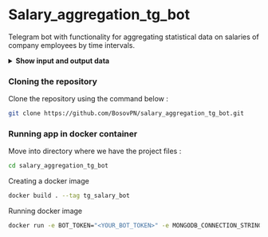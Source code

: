 # Salary_aggregation_tg_bot

Telegram bot with functionality for aggregating statistical data on salaries of company employees by time intervals.

<details><summary><b>Show input and output data</b></summary>

1. Example input:

    ```sh
    {
    "dt_from":"2022-09-01T00:00:00",
    "dt_upto":"2022-12-31T23:59:00",
    "group_type":"month"
    }
    ```

2. Sample output:

    ```sh
    {"dataset": [5906586, 5515874, 5889803, 6092634], "labels": ["2022-09-01T00:00:00", "2022-10-01T00:00:00", "2022-11-01T00 :00:00", "2022-12-01T00:00:00"]}
    ```

Comment to the output: the zero element of the dataset contains the sum of all payments for September, the first element contains the sum of all payments for October, etc. In the labels, the signatures correspond to the elements of the dataset.

</details>

### Cloning the repository

Clone the repository using the command below :
```bash
git clone https://github.com/BosovPN/salary_aggregation_tg_bot.git
```

### Running app in docker container

Move into directory where we have the project files : 
```bash
cd salary_aggregation_tg_bot
```

Creating a docker image
```bash
docker build . --tag tg_salary_bot
```

Running docker image
```bash
docker run -e BOT_TOKEN="<YOUR_BOT_TOKEN>" -e MONGODB_CONNECTION_STRING="<YOUR_MONGODB_CONNECTION_STRING>" -p 80:80 tg_salary_bot
```
